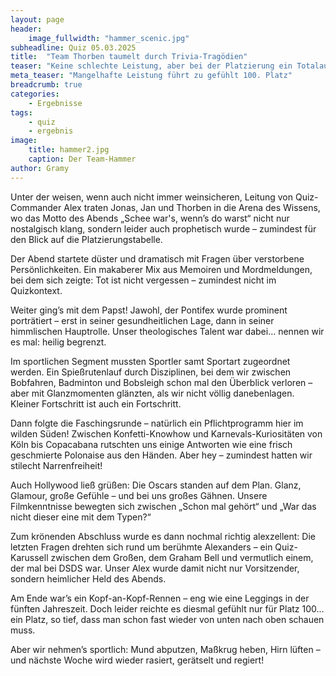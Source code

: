 ```yaml
---
layout: page
header:
    image_fullwidth: "hammer_scenic.jpg"
subheadline: Quiz 05.03.2025
title:  "Team Thorben taumelt durch Trivia-Tragödien"
teaser: "Keine schlechte Leistung, aber bei der Platzierung ein Totalausfall"
meta_teaser: "Mangelhafte Leistung führt zu gefühlt 100. Platz"
breadcrumb: true
categories:
    - Ergebnisse
tags:
    - quiz
    - ergebnis
image:
    title: hammer2.jpg
    caption: Der Team-Hammer
author: Gramy
---
```


Unter der weisen, wenn auch nicht immer weinsicheren, Leitung von Quiz-Commander Alex traten Jonas, Jan und Thorben in die Arena des Wissens, wo das Motto des Abends „Schee war's, wenn’s do warst“ nicht nur nostalgisch klang, sondern leider auch prophetisch wurde – zumindest für den Blick auf die Platzierungstabelle.

Der Abend startete düster und dramatisch mit Fragen über verstorbene Persönlichkeiten. Ein makaberer Mix aus Memoiren und Mordmeldungen, bei dem sich zeigte: Tot ist nicht vergessen – zumindest nicht im Quizkontext.

Weiter ging’s mit dem Papst! Jawohl, der Pontifex wurde prominent porträtiert – erst in seiner gesundheitlichen Lage, dann in seiner himmlischen Hauptrolle. Unser theologisches Talent war dabei… nennen wir es mal: heilig begrenzt.

Im sportlichen Segment mussten Sportler samt Sportart zugeordnet werden. Ein Spießrutenlauf durch Disziplinen, bei dem wir zwischen Bobfahren, Badminton und Bobsleigh schon mal den Überblick verloren – aber mit Glanzmomenten glänzten, als wir nicht völlig danebenlagen. Kleiner Fortschritt ist auch ein Fortschritt.

Dann folgte die Faschingsrunde – natürlich ein Pflichtprogramm hier im wilden Süden! Zwischen Konfetti-Knowhow und Karnevals-Kuriositäten von Köln bis Copacabana rutschten uns einige Antworten wie eine frisch geschmierte Polonaise aus den Händen. Aber hey – zumindest hatten wir stilecht Narrenfreiheit!

Auch Hollywood ließ grüßen: Die Oscars standen auf dem Plan. Glanz, Glamour, große Gefühle – und bei uns großes Gähnen. Unsere Filmkenntnisse bewegten sich zwischen „Schon mal gehört“ und „War das nicht dieser eine mit dem Typen?“

Zum krönenden Abschluss wurde es dann nochmal richtig alexzellent: Die letzten Fragen drehten sich rund um berühmte Alexanders – ein Quiz-Karussell zwischen dem Großen, dem Graham Bell und vermutlich einem, der mal bei DSDS war. Unser Alex wurde damit nicht nur Vorsitzender, sondern heimlicher Held des Abends.

Am Ende war’s ein Kopf-an-Kopf-Rennen – eng wie eine Leggings in der fünften Jahreszeit. Doch leider reichte es diesmal gefühlt nur für Platz 100… ein Platz, so tief, dass man schon fast wieder von unten nach oben schauen muss.

Aber wir nehmen’s sportlich: Mund abputzen, Maßkrug heben, Hirn lüften – und nächste Woche wird wieder rasiert, gerätselt und regiert!